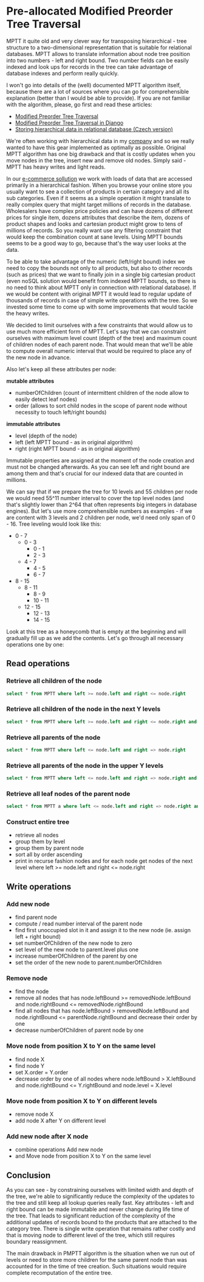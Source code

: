 # Pre-allocated Modified Preorder Tree Traversal

MPTT it quite old and very clever way for transposing hierarchical - tree structure to a two-dimensional representation
that is suitable for relational databases. MPTT allows to translate information about node tree position into two numbers - 
left and right bound. Two number fields can be easily indexed and look ups for records in the tree can take advantage of
database indexes and perform really quickly.

I won't go into details of the (well) documented MPTT algorithm itself, because there are a lot of sources where you can
go for comprehensible explanation (better than I would be able to provide). If you are not familiar with the algorithm, 
please, go first and read these articles:

- [Modified Preorder Tree Traversal](https://gist.github.com/tmilos/f2f999b5839e2d42d751)
- [Modified Preorder Tree Traversal in Django](https://www.caktusgroup.com/blog/2016/01/04/modified-preorder-tree-traversal-django/https://www.caktusgroup.com/blog/2016/01/04/modified-preorder-tree-traversal-django/)
- [Storing hierarchical data in relational database (Czech version)](https://www.zdrojak.cz/clanky/ukladame-hierarchicka-data-v-databazi-iii/)

We're often working with hierarchical data in my [company](https://www.fg.cz) and so we really wanted to have this gear
implemented as optimally as possible. Original MPTT algorithm has one big drawback and that is costly updates when you move 
nodes in the tree, insert new and remove old nodes. Simply said - MPTT has heavy writes and light reads.

In our [e-commerce sollution](https://www.edee.one/) we work with loads of data that are accessed primarily in a hierarchical
fashion. When you browse your online store you usually want to see a collection of products in certain category and all its
sub categories. Even if it seems as a simple operation it might translate to really complex query that might target millions
of records in the database. Wholesalers have complex price policies and can have dozens of different prices for single item,
dozens attributes that describe the item, dozens of product shapes and looks and cartesian product might grow to tens
of millions of records. So you really want use any filtering constraint that would keep the combination count at sane levels. Using
MPTT bounds seems to be a good way to go, because that's the way user looks at the data.

To be able to take advantage of the numeric (left/right bound) index we need to copy the bounds not only to all products, but also
to other records (such as prices) that we want to finally join in a single big cartesian product (even noSQL solution would 
benefit from indexed MPTT bounds, so there is no need to think about MPTT only in connection with relational database).
If we would be content with original MPTT it would lead to regular update of thousands of records in case of simple write
operations with the tree. So we invested some time to come up with some improvements that would tackle the heavy writes.

We decided to limit ourselves with a few constraints that would allow us to use much more efficient form of MPTT. Let's
say that we can constraint ourselves with maximum level count (depth of the tree) and maximum count of children nodes of
each parent node. That would mean that we'll be able to compute overall numeric interval that would be required to place
any of the new node in advance.

Also let's keep all these attributes per node:

**mutable attributes**
- numberOfChildren (count of intermittent children of the node allow to easily detect leaf nodes)
- order (allows to sort child nodes in the scope of parent node without necessity to touch left/right bounds)

**immutable attributes**
- level (depth of the node)
- left (left MPTT bound - as in original algorithm)
- right (right MPTT bound - as in original algorithm)

Immutable properties are assigned at the moment of the node creation and must not be changed afterwards. As you can see
left and right bound are among them and that's crucial for our indexed data that are counted in millions.

We can say that if we prepare the tree for 10 levels and 55 children per node we would need 55^11 number interval to
cover the top level nodes (and that's slightly lower than 2^64 that often represents big integers in database engines).
But let's use more comprehensible numbers as examples - if we are content with 3 levels and 2 children per node, we'd
need only span of 0 - 16. Tree leveling would look like this:

- 0 -  7
  - 0 - 3
    - 0 - 1
    - 2 - 3
  - 4 - 7
    - 4 - 5
    - 6 - 7
- 8 - 15
  - 8 - 11
    - 8 - 9
    - 10 - 11
  - 12 - 15
    - 12 - 13
    - 14 - 15
    
Look at this tree as a honeycomb that is empty at the beginning and will gradually fill up as we add the contents.
Let's go through all necessary operations one by one:

## Read operations

### Retrieve all children of the node

``` sql
select * from MPTT where left >= node.left and right <= node.right
```

### Retrieve all children of the node in the next Y levels

``` sql
select * from MPTT where left >= node.left and right <= node.right and level >= node.level and level <= node.level + Y
```

### Retrieve all parents of the node

``` sql
select * from MPTT where left <= node.left and right => node.right
```

### Retrieve all parents of the node in the upper Y levels
``` sql
select * from MPTT where left <= node.left and right => node.right and level >= node.level and level <= node.level + Y
```

### Retrieve all leaf nodes of the parent node

``` sql
select * from MPTT a where left <= node.left and right => node.right and node.numberOfChildren = 0
```

### Construct entire tree

- retrieve all nodes
- group them by level
- group them by parent node
- sort all by order ascending
- print in recurse fashion nodes and for each node get nodes of the next level where left >= node.left and right <= node.right

## Write operations

### Add new node

- find parent node
- compute / read number interval of the parent node
- find first unoccupied slot in it and assign it to the new node (ie. assign left + right bound)
- set numberOfChildren of the new node to zero
- set level of the new node to parent.level plus one
- increase numberOfChildren of the parent by one
- set the order of the new node to parent.numberOfChildren

### Remove node

- find the node
- remove all nodes that has node.leftBound >= removedNode.leftBound and node.rightBound <= removedNode.rightBound
- find all nodes that has node.leftBound > removedNode.leftBound and node.rightBound <= parentNode.rightBound and
  decrease their order by one
- decrease numberOfChildren of parent node by one

### Move node from position X to Y on the same level

- find node X
- find node Y
- set X.order = Y.order
- decrease order by one of all nodes where node.leftBound > X.leftBound and node.rightBound <= Y.rightBound and node.level = X.level

### Move node from position X to Y on different levels

- remove node X
- add node X after Y on different level

### Add new node after X node

- combine operations Add new node
- and Move node from position X to Y on the same level

## Conclusion

As you can see - by constraining ourselves with limited width and depth of the tree, we're able to significantly reduce
the complexity of the updates to the tree and still keep all lookup queries really fast. Key attributes - left and right bound can be made
immutable and never change during life time of the tree. That leads to significant reduction of the complexity of the 
additional updates of records bound to the products that are attached to the category tree. There is single write operation
that remains rather costly and that is moving node to different level of the tree, which still requires boundary reassignment.

The main drawback in PMPTT algorithm is the situation when we run out of levels or need to store more children for the
same parent node than was accounted for in the time of tree creation. Such situations would require complete recomputation
of the entire tree.